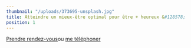 ```yaml
---
thumbnail: "/uploads/373695-unsplash.jpg"
title: Atteindre un mieux-être optimal pour être + heureux &#128578;
position: 1
---
```


<a class="button" href="https://www.gorendezvous.com/homepage/111690" target="_blank">Prendre rendez-vous</a><span class="self_center">ou <a href="tel:+14189559602">me téléphoner</a></span>
